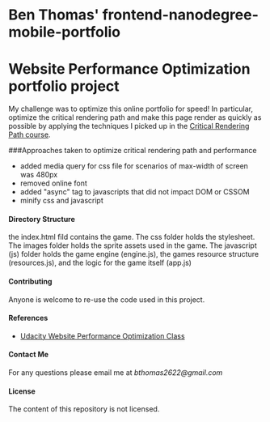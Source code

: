 Ben Thomas' frontend-nanodegree-mobile-portfolio
===============================

# Website Performance Optimization portfolio project

My challenge was to optimize this online portfolio for speed! In particular, optimize the critical rendering path and make this page render as quickly as possible by applying the techniques I picked up in the [Critical Rendering Path course](https://www.udacity.com/course/ud884).

###Approaches taken to optimize critical rendering path and performance
* added media query for css file for scenarios of max-width of screen was 480px
* removed online font
* added "async" tag to javascripts that did not impact DOM or CSSOM 
* minify css and javascript


#### Directory Structure

the index.html fild contains the game. The css folder holds the stylesheet. The images folder holds 
the sprite assets used in the game. The javascript (js) folder holds the game engine (engine.js), the games resource structure (resources.js), and the logic for the game itself (app.js)

#### Contributing

Anyone is welcome to re-use the code used in this project.

#### References

* [Udacity Website Performance Optimization Class](https://www.udacity.com/course/website-performance-optimization--ud884)

#### Contact Me

For any questions please email me at _bthomas2622@gmail.com_

#### License

The content of this repository is not licensed. 




